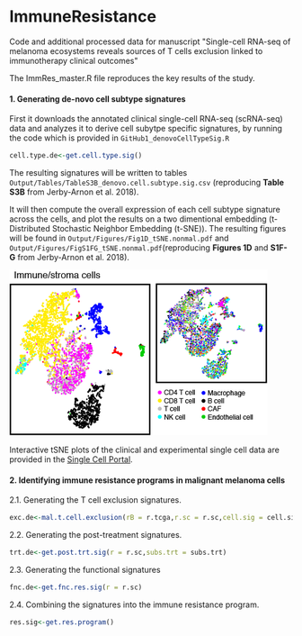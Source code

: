 # ImmuneResistance
Code and additional processed data for manuscript "Single-cell RNA-seq of melanoma ecosystems reveals sources of T cells exclusion linked to immunotherapy clinical outcomes"

The ImmRes_master.R file reproduces the key results of the study.

#### 1. Generating de-novo cell subtype signatures

First it downloads the annotated clinical single-cell RNA-seq (scRNA-seq) data and analyzes it to derive cell subytpe specific signatures, by running the code which is provided in ```GitHub1_denovoCellTypeSig.R```

```R
cell.type.de<-get.cell.type.sig()
```

The resulting signatures will be written to tables ```Output/Tables/TableS3B_denovo.cell.subtype.sig.csv``` (reproducing **Table S3B** from Jerby-Arnon et al. 2018).

It will then compute the overall expression of each cell subtype signature across the cells, and plot the results on a two dimentional embedding (t-Distributed Stochastic Neighbor Embedding (t-SNE)). The resulting figures will be found in  ```Output/Figures/Fig1D_tSNE.nonmal.pdf``` and ```Output/Figures/FigS1FG_tSNE.nonmal.pdf```(reproducing **Figures 1D** and **S1F-G** from Jerby-Arnon et al. 2018).

![tSNE_nonmal_small](/Images/tSNE_nonmal_small.png)

Interactive tSNE plots of the clinical and experimental single cell data are provided in the [Single Cell Portal](https://portals.broadinstitute.org/single_cell/study/melanoma-immunotherapy-resistance).

#### 2. Identifying immune resistance programs in malignant melanoma cells

2.1. Generating the T cell exclusion signatures.
```R
exc.de<-mal.t.cell.exclusion(rB = r.tcga,r.sc = r.sc,cell.sig = cell.sig)
```
2.2. Generating the post-treatment signatures.
```R
trt.de<-get.post.trt.sig(r = r.sc,subs.trt = subs.trt)
```
2.3. Generating the functional signatures
```R
fnc.de<-get.fnc.res.sig(r = r.sc)
```
2.4. Combining the signatures into the immune resistance program.
```R
res.sig<-get.res.program()
```
